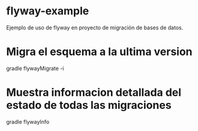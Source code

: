 # flyway-example
Ejemplo de uso de flyway en proyecto de migración de bases de datos.

# Migra el esquema a la ultima version
gradle flywayMigrate -i

# Muestra informacion detallada del estado de todas las migraciones
gradle flywayInfo
